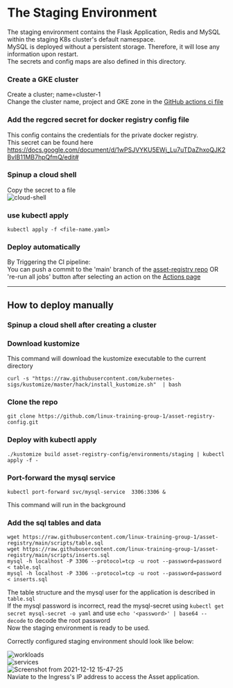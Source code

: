 # The Staging Environment 
The staging environment contains the Flask Application, Redis and MySQL within the staging K8s cluster's default namespace.<br>
MySQL is deployed without a persistent storage. Therefore, it will lose any information upon restart.<br> 
The secrets and config maps are also defined in this directory. 

### Create a GKE cluster
Create a cluster; name=cluster-1<br>
Change the cluster name, project and GKE zone in the [GitHub actions ci file](https://github.com/linux-training-group-1/asset-registry/blob/0bcd566e24d0c99a90e3aaba1026da0cd4a616c0/.github/workflows/ci.yml#L8) 
### Add the regcred secret for docker registry config file
This config contains the credentials for the private docker registry.<br>
This secret can be found here<br>
https://docs.google.com/document/d/1wPSJVYKU5EWj_Lu7uTDaZhxoQJK2BvIB11MB7hpQfmQ/edit#<br>
### Spinup a cloud shell
Copy the secret to a file<br>
![cloud-shell](https://user-images.githubusercontent.com/32504465/145701482-95169c2c-3555-490b-bb0e-19ea83ef2f25.png)<br>
### use kubectl apply
`kubectl apply -f <file-name.yaml>`

### Deploy automatically
By Triggering the CI pipeline: <br>
You can push a commit to the 'main' branch of the [asset-registry repo](https://github.com/linux-training-group-1/asset-registry/tree/main) OR 're-run all jobs' button after selecting an action on the [Actions page](https://github.com/linux-training-group-1/asset-registry/actions)

---
## How to deploy manually
### Spinup a cloud shell after creating a cluster
### Download kustomize
This command will download the kustomize executable to the current directory
```
curl -s "https://raw.githubusercontent.com/kubernetes-sigs/kustomize/master/hack/install_kustomize.sh"  | bash
```
### Clone the repo
```
git clone https://github.com/linux-training-group-1/asset-registry-config.git
```
### Deploy with kubectl apply
```
./kustomize build asset-registry-config/environments/staging | kubectl apply -f -
```
### Port-forward the mysql service
```
kubectl port-forward svc/mysql-service  3306:3306 &
```
This command will run in the background
### Add the sql tables and data
```
wget https://raw.githubusercontent.com/linux-training-group-1/asset-registry/main/scripts/table.sql
wget https://raw.githubusercontent.com/linux-training-group-1/asset-registry/main/scripts/inserts.sql
mysql -h localhost -P 3306 --protocol=tcp -u root --password=password < table.sql
mysql -h localhost -P 3306 --protocol=tcp -u root --password=password < inserts.sql
```
The table structure and the mysql user for the application is described in `table.sql`<br>
If the mysql password is incorrect, read the mysql-secret using `kubectl get secret mysql-secret -o yaml` and use `echo '<password>' | base64 --decode` to decode the root password<br>
Now the staging environment is ready to be used.<br>

Correctly configured staging environment should look like below:<br>

![workloads](https://user-images.githubusercontent.com/32504465/145707740-b6b78d87-3dd6-4f50-9865-0407b605bd81.png)
<br>
![services](https://user-images.githubusercontent.com/32504465/145707733-a5868d3e-276f-4ea4-9860-d2c3af6496e0.png)
<br>
![Screenshot from 2021-12-12 15-47-25](https://user-images.githubusercontent.com/32504465/145708554-c07c88fc-7f4b-4f48-b5b8-e05f13b38343.png)
<br>
Naviate to the Ingress's IP address to access the Asset application.

